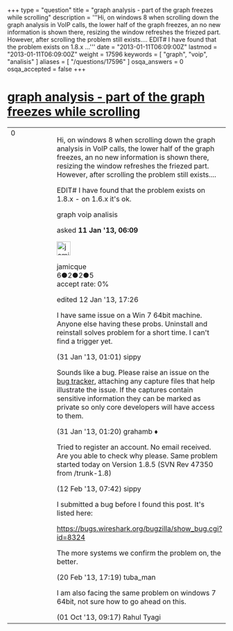+++
type = "question"
title = "graph analysis - part of the graph freezes while scrolling"
description = '''Hi, on windows 8 when scrolling down the graph analysis in VoIP calls, the lower half of the graph freezes, an no new information is shown there, resizing the window refreshes the friezed part. However, after scrolling the problem still exists.... EDIT# I have found that the problem exists on 1.8.x ...'''
date = "2013-01-11T06:09:00Z"
lastmod = "2013-01-11T06:09:00Z"
weight = 17596
keywords = [ "graph", "voip", "analisis" ]
aliases = [ "/questions/17596" ]
osqa_answers = 0
osqa_accepted = false
+++

<div class="headNormal">

# [graph analysis - part of the graph freezes while scrolling](/questions/17596/graph-analysis-part-of-the-graph-freezes-while-scrolling)

</div>

<div id="main-body">

<div id="askform">

<table id="question-table" style="width:100%;"><colgroup><col style="width: 50%" /><col style="width: 50%" /></colgroup><tbody><tr class="odd"><td style="width: 30px; vertical-align: top"><div class="vote-buttons"><div id="post-17596-score" class="post-score" title="current number of votes">0</div><div id="favorite-count" class="favorite-count"></div></div></td><td><div id="item-right"><div class="question-body"><p>Hi, on windows 8 when scrolling down the graph analysis in VoIP calls, the lower half of the graph freezes, an no new information is shown there, resizing the window refreshes the friezed part. However, after scrolling the problem still exists....</p><p>EDIT# I have found that the problem exists on 1.8.x - on 1.6.x it's ok.</p></div><div id="question-tags" class="tags-container tags">graph voip analisis</div><div id="question-controls" class="post-controls"></div><div class="post-update-info-container"><div class="post-update-info post-update-info-user"><p>asked <strong>11 Jan '13, 06:09</strong></p><img src="https://secure.gravatar.com/avatar/f70b9bf28dea69b63edaf6ee463f83ab?s=32&amp;d=identicon&amp;r=g" class="gravatar" width="32" height="32" alt="jamicque&#39;s gravatar image" /><p>jamicque<br />
<span class="score" title="6 reputation points">6</span><span title="2 badges"><span class="badge1">●</span><span class="badgecount">2</span></span><span title="2 badges"><span class="silver">●</span><span class="badgecount">2</span></span><span title="5 badges"><span class="bronze">●</span><span class="badgecount">5</span></span><br />
<span class="accept_rate" title="Rate of the user&#39;s accepted answers">accept rate:</span> <span title="jamicque has no accepted answers">0%</span></p></div><div class="post-update-info post-update-info-edited"><p>edited 12 Jan '13, 17:26</p></div></div><div id="comments-container-17596" class="comments-container"><span id="18150"></span><div id="comment-18150" class="comment"><div id="post-18150-score" class="comment-score"></div><div class="comment-text"><p>I have same issue on a Win 7 64bit machine. Anyone else having these probs. Uninstall and reinstall solves problem for a short time. I can't find a trigger yet.</p></div><div id="comment-18150-info" class="comment-info"><span class="comment-age">(31 Jan '13, 01:01)</span> sippy</div></div><span id="18152"></span><div id="comment-18152" class="comment"><div id="post-18152-score" class="comment-score"></div><div class="comment-text"><p>Sounds like a bug. Please raise an issue on the <a href="https://bugs.wireshark.org/bugzilla/">bug tracker</a>, attaching any capture files that help illustrate the issue. If the captures contain sensitive information they can be marked as private so only core developers will have access to them.</p></div><div id="comment-18152-info" class="comment-info"><span class="comment-age">(31 Jan '13, 01:20)</span> grahamb ♦</div></div><span id="18554"></span><div id="comment-18554" class="comment"><div id="post-18554-score" class="comment-score"></div><div class="comment-text"><p>Tried to register an account. No email received. Are you able to check why please. Same problem started today on Version 1.8.5 (SVN Rev 47350 from /trunk-1.8)</p></div><div id="comment-18554-info" class="comment-info"><span class="comment-age">(12 Feb '13, 07:42)</span> sippy</div></div><span id="18792"></span><div id="comment-18792" class="comment"><div id="post-18792-score" class="comment-score"></div><div class="comment-text"><p>I submitted a bug before I found this post. It's listed here:</p><p><a href="https://bugs.wireshark.org/bugzilla/show_bug.cgi?id=8324">https://bugs.wireshark.org/bugzilla/show_bug.cgi?id=8324</a></p><p>The more systems we confirm the problem on, the better.</p></div><div id="comment-18792-info" class="comment-info"><span class="comment-age">(20 Feb '13, 17:19)</span> tuba_man</div></div><span id="25477"></span><div id="comment-25477" class="comment"><div id="post-25477-score" class="comment-score"></div><div class="comment-text"><p>I am also facing the same problem on windows 7 64bit, not sure how to go ahead on this.</p></div><div id="comment-25477-info" class="comment-info"><span class="comment-age">(01 Oct '13, 09:17)</span> Rahul Tyagi</div></div></div><div id="comment-tools-17596" class="comment-tools"></div><div class="clear"></div><div id="comment-17596-form-container" class="comment-form-container"></div><div class="clear"></div></div></td></tr></tbody></table>

</div>

</div>

